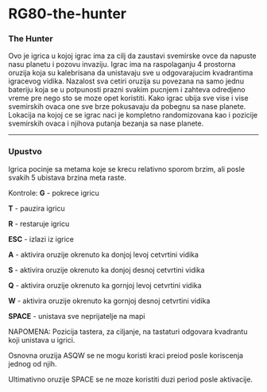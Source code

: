 # RG80-the-hunter
### The Hunter

Ovo je igrica u kojoj igrac ima za cilj da zaustavi svemirske ovce da napuste nasu planetu i pozovu invaziju.
Igrac ima na raspolaganju 4 prostorna oruzija koja su kalebrisana da unistavaju sve u odgovarajucim kvadrantima igracevog vidika.
Nazalost sva cetiri oruzija su povezana na samo jednu bateriju koja se u potpunosti prazni svakim pucnjem i zahteva odredjeno vreme pre nego sto se moze opet koristiti.
Kako igrac ubija sve vise i vise svemirskih ovaca one sve brze pokusavaju da pobegnu sa nase planete.
Lokacija na kojoj ce se igrac naci je kompletno randomizovana kao i pozicije svemirskih ovaca i njihova putanja bezanja sa nase planete.
_____________________________________________________________________________________________________________________________________

### Upustvo
Igrica pocinje sa metama koje se krecu relativno sporom brzim, ali posle svakih 5 ubistava brzina meta raste.

Kontrole:
**G** - pokrece igricu

**T** - pauzira igricu

**R** - restaruje igricu

**ESC** - izlazi iz igrice


**A** - aktivira oruzije okrenuto ka donjoj levoj cetvrtini vidika

**S** - aktivira oruzije okrenuto ka donjoj desnoj cetvrtini vidika

**Q** - aktivira oruzije okrenuto ka gornjoj levoj cetvrtini vidika

**W** - aktivira oruzije okrenuto ka gornjoj desnoj cetvrtini vidika

**SPACE** - unistava sve neprijatelje na mapi

NAPOMENA: Pozicija tastera, za ciljanje, na tastaturi odgovara kvadrantu koji unistava u igrici.

Osnovna oruzija ASQW se ne mogu koristi kraci preiod posle koriscenja jednog od njih.

Ultimativno oruzije SPACE se ne moze koristiti duzi period posle aktivacije.
